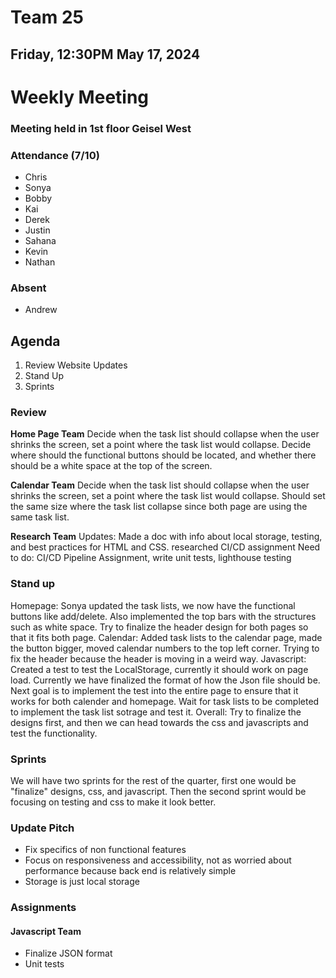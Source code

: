 # Team 25
## Friday, 12:30PM May 17, 2024

# Weekly Meeting
### Meeting held in 1st floor Geisel West

### Attendance (7/10)
- Chris
- Sonya
- Bobby
- Kai
- Derek
- Justin
- Sahana
- Kevin
- Nathan
  
### Absent
- Andrew

## Agenda
1. Review Website Updates
2. Stand Up
3. Sprints

### Review
**Home Page Team**
Decide when the task list should collapse when the user shrinks the screen, set a point where the task list would collapse.
Decide where should the functional buttons should be located, and whether there should be a white space at the top of the screen.

**Calendar Team**
Decide when the task list should collapse when the user shrinks the screen, set a point where the task list would collapse. Should set the same size where the task list collapse since both page are using the same task list.

**Research Team**
Updates: Made a doc with info about local storage, testing, and best practices for HTML and CSS. researched CI/CD assignment
Need to do: CI/CD Pipeline Assignment, write unit tests, lighthouse testing

### Stand up
Homepage:
Sonya updated the task lists, we now have the functional buttons like add/delete. Also implemented the top bars with the structures such as white space. Try to finalize the header design for both pages so that it fits both page.
Calendar:
Added task lists to the calendar page, made the button bigger, moved calendar numbers to the top left corner. Trying to fix the header because the header is moving in a weird way.
Javascript:
Created a test to test the LocalStorage, currently it should work on page load. Currently we have finalized the format of how the Json file should be. Next goal is to implement the test into the entire page to ensure that it works for both calender and homepage. Wait for task lists to be completed to implement the task list sotrage and test it.
Overall: Try to finalize the designs first, and then we can head towards the css and javascripts and test the functionality.

### Sprints
We will have two sprints for the rest of the quarter, first one would be "finalize" designs, css, and javascript. Then the second sprint would be focusing on testing and css to make it look better.

### Update Pitch
- Fix specifics of non functional features
- Focus on responsiveness and accessibility, not as worried about performance because back end is relatively simple
- Storage is just local storage

### Assignments
#### Javascript Team
- Finalize JSON format
- Unit tests